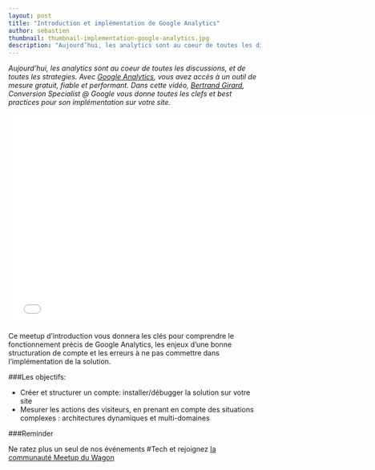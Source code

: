 ```yaml
---
layout: post
title: "Introduction et implémentation de Google Analytics"
author: sebastien
thumbnail: thumbnail-implementation-google-analytics.jpg
description: "Aujourd’hui, les analytics sont au coeur de toutes les discussions, et de toutes les strategies. Avec Google Analytics, vous avez accès à un outil de mesure gratuit, fiable et performant. Dans cette vidéo, Bertrand Girard, Conversion Specialist @ Google vous donne toutes les clefs et best practices pour son implémentation sur votre site."
---
```


*Aujourd’hui, les analytics sont au coeur de toutes les discussions, et de toutes les strategies. Avec [Google Analytics](http://www.google.com/analytics/), vous avez accès à un outil de mesure gratuit, fiable et performant. Dans cette vidéo, [Bertrand Girard](https://twitter.com/bertrandgirard), Conversion Specialist @ Google vous donne toutes les clefs et best practices pour son implémentation sur votre site.*

<iframe width="750" height="422" src="//www.youtube.com/embed/0aaKXA6zxnY?rel=0&amp;showinfo=0" frameborder="0" allowfullscreen></iframe>

Ce meetup d’introduction vous donnera les clés pour comprendre le fonctionnement précis de Google Analytics, les enjeux d’une bonne structuration de compte et les erreurs à ne pas commettre dans l’implémentation de la solution.

###Les objectifs:

- Créer et structurer un compte: installer/débugger la solution sur votre site
- Mesurer les actions des visiteurs, en prenant en compte des situations complexes : architectures dynamiques et multi-domaines

###Reminder

Ne ratez plus un seul de nos événements #Tech et rejoignez [la communauté Meetup du Wagon](http://www.meetup.com/Le-Wagon-Paris-Coding-Station/)